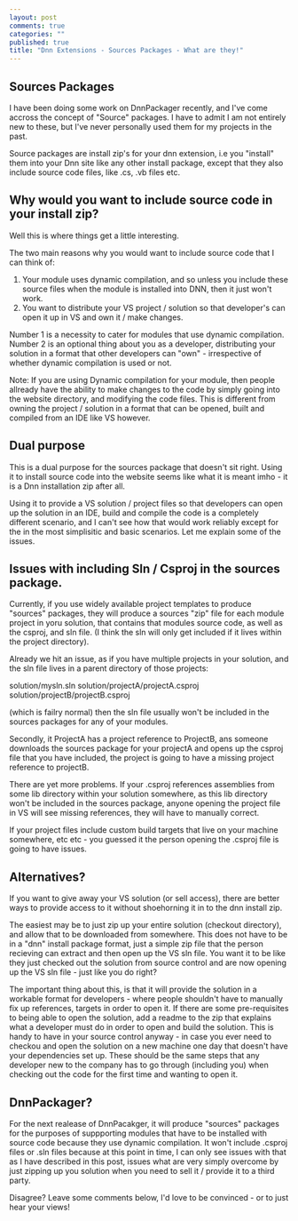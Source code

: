```yaml
---
layout: post
comments: true
categories: ""
published: true
title: "Dnn Extensions - Sources Packages - What are they!"
---
```


## Sources Packages

I have been doing some work on DnnPackager recently, and I've come accross the concept of "Source" packages. I have to admit I am not entirely new to these, but I've never personally used them for my projects in the past.

Source packages are install zip's for your dnn extension, i.e you "install" them into your Dnn site like any other install package, except that they also include source code files, like .cs, .vb files etc. 

## Why would you want to include source code in your install zip?
Well this is where things get a little interesting. 

The two main reasons why you would want to include source code that I can think of:

1. Your module uses dynamic compilation, and so unless you include these source files when the module is installed into DNN, then it just won't work.
2. You want to distribute your VS project / solution so that developer's can open it up in VS and own it / make changes. 

Number 1 is a necessity to cater for modules that use dynamic compilation. 
Number 2 is an optional thing about you as a developer, distributing your solution in a format that other developers can "own" - irrespective of whether dynamic compilation is used or not. 

Note: If you are using Dynamic compilation for your module, then people allready have the ability to make changes to the code by simply going into the website directory, and modifying the code files. This is different from owning the project / solution in a format that can be opened, built and compiled from an IDE like VS however.

## Dual purpose

This is a dual purpose for the sources package that doesn't sit right. 
Using it to install source code into the website seems like what it is meant imho - it is a Dnn installation zip after all.

Using it to provide a VS solution / project files so that developers can open up the solution in an IDE, build and compile the code is a completely different scenario, and I can't see how that would work reliably except for the in the most simplisitic and basic scenarios. Let me explain some of the issues.


## Issues with including Sln / Csproj in the sources package.

Currently, if you use widely available project templates to produce "sources" packages, they will produce a sources "zip" file for each module project in yoru solution, that contains that modules source code, as well as the csproj, and sln file. (I think the sln will only get included if it lives within the project directory).

Already we hit an issue, as if you have multiple projects in your solution, and the sln file lives in a parent directory of those projects:

solution/mysln.sln
solution/projectA/projectA.csproj
solution/projectB/projectB.csproj


(which is failry normal) then the sln file usually won't be included in the sources packages for any of your modules.

Secondly, it ProjectA has a project reference to ProjectB, ans someone downloads the sources package for your projectA and opens up the csproj file that you have included, the project is going to have a missing project reference to projectB.

There are yet more problems. If your .csproj references assemblies from some lib directory within your solution somewhere, as this lib directory won't be included in the sources package, anyone opening the project file in VS will see missing references, they will have to manually correct.

If your project files include custom build targets that live on your machine somewhere, etc etc - you guessed it the person opening the .csproj file is going to have issues.

## Alternatives?

If you want to give away your VS solution (or sell access), there are better ways to provide access to it without shoehorning it in to the dnn install zip. 

The easiest may be to just zip up your entire solution (checkout directory), and allow that to be downloaded from somewhere. This does not have to be in a "dnn" install package format, just a simple zip file that the person recieving can extract and then open up the VS sln file. You want it to be like they just checked out the solution from source control and are now opening up the VS sln file - just like you do right?

The important thing about this, is that it will provide the solution in a workable format for developers - where people shouldn't have to manually fix up references, targets in order to open it. If there are some pre-requisites to being able to open the solution, add a readme to the zip that explains what a developer must do in order to open and build the solution. This is handy to have in your source control anyway - in case you ever need to checkou and open the solution on a new machine one day that doesn't have your dependencies set up. These should be the same steps that any developer new to the company has to go through (including you) when checking out the code for the first time and wanting to open it.


## DnnPackager?

For the next realease of DnnPacakger, it will produce "sources" packages for the purposes of suppporting modules that have to be installed with source code because they use dynamic compilation. It won't include .csproj files or .sln files because at this point in time, I can only see issues with that as I have described in this post, issues what are very simply overcome by just zipping up you solution when you need to sell it / provide it to a third party.

Disagree? Leave some comments below, I'd love to be convinced - or to just hear your views!















